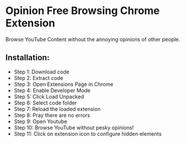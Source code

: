 # Opinion Free Browsing Chrome Extension

Browse YouTube Content without the annoying opinions of other people.

## Installation:
+ Step 1: Download code
+ Step 2: Extract code
+ Step 3: Open Extensions Page in Chrome
+ Step 4: Enable Developer Mode
+ Step 5: Click Load Unpacked
+ Step 6: Select code folder
+ Step 7: Reload the loaded extension
+ Step 8: Pray there are no errors
+ Step 9: Open Youtube
+ Step 10: Browse YouTube without pesky opinions!
+ Step 11: Click on extension icon to configure hidden elements
